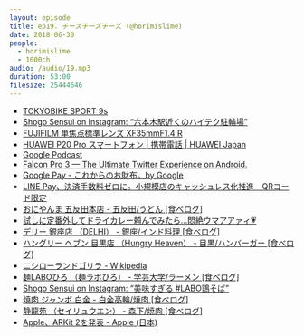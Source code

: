 ```yaml
---
layout: episode
title: ep19. チーズチーズチーズ (@horimislime)
date: 2018-06-30
people:
  - horimislime
  - 1000ch
audio: /audio/19.mp3
duration: 53:00
filesize: 25444646
---
```


- [TOKYOBIKE SPORT 9s](https://www.tokyobike.com/product/tokyobike_sport9s.html)
- [Shogo Sensui on Instagram: “六本木駅近くのハイテク駐輪場”](https://www.instagram.com/p/BkfhtzyFfYX/)
- [FUJIFILM 単焦点標準レンズ XF35mmF1.4 R](https://www.amazon.co.jp/dp/B006ZSNSRI/?tag=1000ch-22)
- [HUAWEI P20 Pro スマートフォン |  携帯電話 | HUAWEI Japan](https://consumer.huawei.com/jp/phones/p20-pro/)
- [Google Podcast](https://play.google.com/store/apps/details?id=com.google.android.apps.podcasts&hl=ja)
- [Falcon Pro 3 — The Ultimate Twitter Experience on Android.](http://getfalcon.pro/)
- [Google Pay - これからのお財布。by Google](https://pay.google.com/intl/ja_jp/about/)
- [LINE Pay、決済手数料ゼロに。小規模店のキャッシュレス化推進　QRコード限定](https://japanese.engadget.com/2018/06/28/line-pay-qr/)
- [おにやんま 五反田本店 - 五反田/うどん [食べログ]](https://tabelog.com/tokyo/A1316/A131603/13111869/)
- [試しに定番外してドライカレー頼んでみたら...悶絶ウマアアァィ💗](https://twitter.com/horimislime/status/1002775803191578624)
- [デリー 銀座店 （DELHI） - 銀座/インド料理 [食べログ]](https://tabelog.com/tokyo/A1301/A130101/13002616/)
- [ハングリー ヘブン 目黒店 （Hungry Heaven） - 目黒/ハンバーガー [食べログ]](https://tabelog.com/tokyo/A1316/A131601/13119994/)
- [ニシローランドゴリラ - Wikipedia](https://ja.wikipedia.org/wiki/ニシローランドゴリラ)
- [麺LABOひろ （麺ラボひろ） - 学芸大学/ラーメン [食べログ]](https://tabelog.com/tokyo/A1317/A131702/13203210/)
- [Shogo Sensui on Instagram: “美味すぎる #LABO鶏そば”](https://www.instagram.com/p/Bh1AotFFQoV/)
- [焼肉 ジャンボ 白金 - 白金高輪/焼肉 [食べログ]](https://tabelog.com/tokyo/A1316/A131602/13026377/)
- [静龍苑 （セイリュウエン） - 森下/焼肉 [食べログ]](https://tabelog.com/tokyo/A1312/A131201/13044037/)
- [Apple、ARKit 2を発表 - Apple (日本)](https://www.apple.com/jp/newsroom/2018/06/apple-unveils-arkit-2/)
